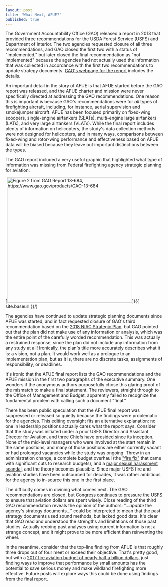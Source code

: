 ```yaml
---
layout: post
title: 'What Next, AFUE?'
published: true
---
```

The Government Accountability Office (GAO) released a report in 2013 that provided three recommendations  for the USDA Forest Service (USFS) and Department of Interior. The two agencies requested closure of all three recommendations, and GAO closed the first two with a status of "implemented," but later closed the final recommendation as "not implemented" because the agencies had not actually used the information that was collected in accordance with the first two recommendations to update strategy documents. [GAO's webpage for the report](https://www.gao.gov/products/GAO-13-684) includes the details.

An important detail in the story of AFUE is that AFUE started before the GAO report was released, and the AFUE charter and mission were never specifically directed at addressing the GAO recommendations. One reason this is important is because GAO's recommendations were for _all_ types of firefighting aircraft, including, for instance, aerial supervision and smokejumper aircraft. AFUE has been focused primarily on fixed-wing scoopers, single-engine airtankers (SEATs), multi-engine large airtankers (LATs), and very large airtankers (VLATs). While the final report includes plenty of information on helicopters, the study's data collection methods were not designed for helicopters, and in many ways, comparisons between fixed-wing and rotor-wing performance and effectiveness based on AFUE data will be biased because they leave out important distinctions between the types.

The GAO report included a very useful graphic that highlighted what type of information was missing from Federal firefighting agency strategic planning for aviation:

[<img src="{{ site.baseurl }}/images/GAO 13-684_fig2.png" alt="Figure 2 from GAO Report 13-684, https://www.gao.gov/products/GAO-13-684" style="width: 400px;"/>]({{ site.baseurl }}/)

The agencies have continued to update strategic planning documents since AFUE was started, and in fact requested closure of GAO's third recommendation based on the [2018 NIAC Strategic Plan](https://www.nwcg.gov/sites/default/files/docs/eb-fmb-m-18-002a.pdf), but GAO pointed out that the plan did not make use of any information or analysis, which was the entire point of the carefully worded recommendation. This was actually a restrained response, since the plan did not include any information from any study at all! Ironically, the plan's title more accurately describes what it is: a vision, not a plan. It would work well as a prologue to an implementation plan, but as it is, there are no discrete tasks, assignments of responsibility, or deadlines.

It's ironic that the AFUE final report lists the GAO recommendations and the AFUE mission in the first two paragraphs of the executive summary. One wonders if the anonymous authors purposefully chose this glaring proof of the mismatch to make a final statement. The reviewers, straight through to the Office of Management and Budget, apparently failed to recognize the fundamental problem with calling such a document "final."

There has been public speculation that the AFUE final report was suppressed or released so quietly because the findings were problematic for the agencies. This editing oversight fits an alternative explanation: no one in leadership positions actually cares what the report says. Consider that the study was initiated under a prior USFS Director and Assistant Director for Aviation, and three Chiefs have presided since its inception. None of the mid-level managers who were involved at the start remain in the same positions, and many of those positions are either currently vacant or had prolonged vacancies while the study was ongoing. Throw in an administration change, a complete budget overhaul (the ["fire fix"](https://wildfiretoday.com/2020/02/10/administration-requests-2-to-5-increases-in-fire-budgets/) that came with significant cuts to research budgets), and a [major sexual harassment scandal](https://www.pbs.org/newshour/nation/they-reported-sexual-harassment-then-the-retaliation-began), and the theory becomes plausible. Since major USFS fire and aviation studies have been outsourced for decades, it was rather ambitious for the agency to in-source this one in the first place.

The difficulty comes in divining what comes next. The GAO recommendations are closed, but [Congress continues to pressure the USFS](https://www.energy.senate.gov/public/index.cfm/2018/6/full-committee-hearing-to-examine-the-2018-wildland-06-05-2018) to ensure that aviation dollars are spent wisely. Close reading of the third GAO recommendation reveals the opinion of the authors: "..._update_ the agency's strategy documents..." could be interpreted to mean that the past strategy documents used sound methods, but lacked good data. It's clear that GAO read and understood the strengths and limitations of those past studies. Actually redoing past analyses using current information is not a strange concept, and it might prove to be more efficient than reinventing the wheel. 

In the meantime, consider that the top-line finding from AFUE is that roughly three drops out of four meet or exceed their objective. That's pretty good, but with a [2017 fire aviation budget of nearly half a billion dollars](https://fireaviation.com/2019/04/08/after-seven-years-of-the-air-tanker-effectiveness-study-what-have-we-learned/), just finding ways to improve that performance by small amounts has the potential to save serious money and make wildland firefighting more effective. Future posts will explore ways this could be done using findings from the final report.

